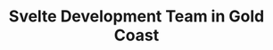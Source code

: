 ---
title: Svelte Development Team in Gold Coast
permalink: /landings/svelte-developer-gold-coast
technology: Svelte
location: Gold Coast
---